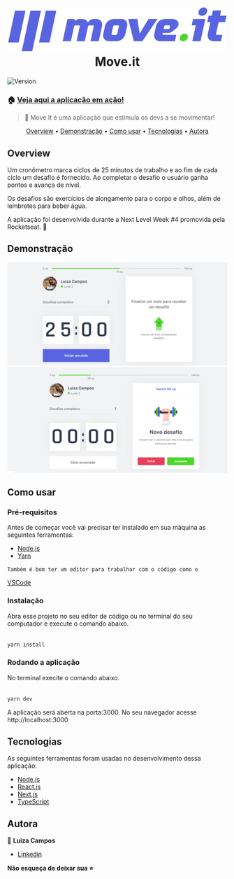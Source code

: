 <h1  align="center"><img src="./public/logo-full.svg" />Move.it</h1>

<p><img  alt="Version"  src="https://img.shields.io/badge/version-0.1.0-blue.svg?cacheSeconds=2592000" /></p>

### 🏠 [Veja aqui a aplicação em ação!](https://nlw4-moveit-luizaacampos.vercel.app)

> 🚀 Move It é uma aplicação que estimula os devs a se movimentar!

<p align="center">
 <a href="#overview">Overview</a> •
 <a href="#demonstracao">Demonstração</a> •
 <a href="#comousar">Como usar</a> •
 <a href="#tecnologias">Tecnologias</a> • 
 <a href="#autora">Autora</a>
</p>

<h2 id="overview">Overview</h2>

<p>
  Um cronômetro marca ciclos de 25 minutos de trabalho e ao fim de cada ciclo um desafio é fornecido. Ao completar o desafio o usuário ganha pontos e avança de nível. 

  Os desafios são exercícios de alongamento para o corpo e olhos, além de lembretes para beber água.

  A aplicação foi desenvolvida durante a Next Level Week #4 promovida pela Rocketseat. 🚀 
</p>

<h2 id="demonstracao">Demonstração</h2>

<p>
  <img src="./public/screen1.png" />
  <img src="./public/screen2.png" />
</p>

<h2 id="comousar">Como usar</h2>

<h3>Pré-requisitos</h3>

<p>
    Antes de começar você vai precisar ter instalado em sua máquina as seguintes ferramentas:
    <ul>
      <li><a href="https://nodejs.org/en/">Node.js</a></li>
      <li><a href="https://yarnpkg.com/">Yarn</a></li>
    </ul>

    Também é bom ter um editor para trabalhar com o código como o 
  <a href="https://code.visualstudio.com/">VSCode</a>
</p>

<h3>Instalação</h3>
  <p>Abra esse projeto no seu editor de código ou no terminal do seu computador e execute o comando abaixo.</p>

  ```sh

yarn install

```

<h3>Rodando a aplicação</h3>
  <p>No terminal execite o comando abaixo.</p>

```sh

yarn dev

```

<p>A aplicação será aberta na porta:3000. No seu navegador acesse http://localhost:3000</p>


<h2 id="tecnologias">Tecnologias</h2>
  
  <p>
    As seguintes ferramentas foram usadas no desenvolvimento dessa aplicação:
    <ul>
      <li><a href="https://nodejs.org/en/">Node.js</a></li>
      <li><a href="https://pt-br.reactjs.org/">React.js</a></li>
      <li><a href="https://nextjs.org/">Next.js</a></li>
      <li><a href="https://www.typescriptlang.org/">TypeScript</a></li>
    </ul>
  </p>

  <h2 id="autora">Autora</h2>


👤 **Luiza Campos**


* [Linkedin](https://linkedin.com/in/luiza-de-almeida-campos)

  
<strong align="center">Não esqueça de deixar sua ⭐️</strong>

  